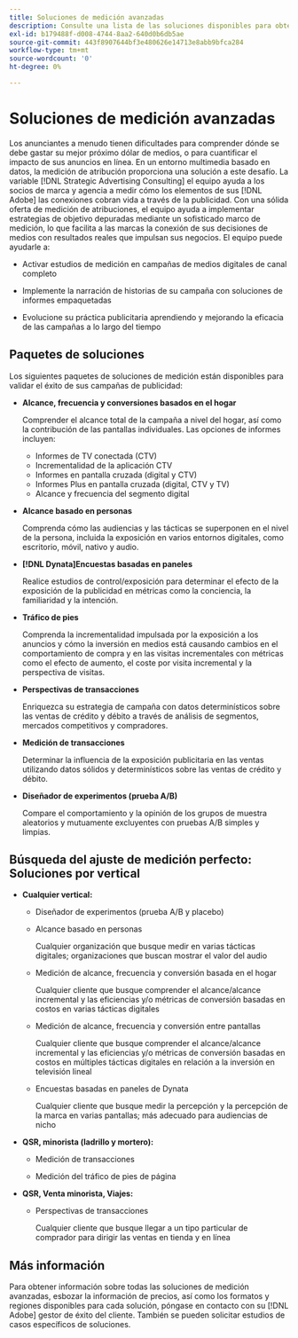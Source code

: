 ```yaml
---
title: Soluciones de medición avanzadas
description: Consulte una lista de las soluciones disponibles para obtener mediciones avanzadas.
exl-id: b179488f-d008-4744-8aa2-640d0b6db5ae
source-git-commit: 443f8907644bf3e480626e14713e8abb9bfca284
workflow-type: tm+mt
source-wordcount: '0'
ht-degree: 0%

---
```


# Soluciones de medición avanzadas

Los anunciantes a menudo tienen dificultades para comprender dónde se debe gastar su mejor próximo dólar de medios, o para cuantificar el impacto de sus anuncios en línea. En un entorno multimedia basado en datos, la medición de atribución proporciona una solución a este desafío. La variable [!DNL Strategic Advertising Consulting] el equipo ayuda a los socios de marca y agencia a medir cómo los elementos de sus [!DNL Adobe] las conexiones cobran vida a través de la publicidad. Con una sólida oferta de medición de atribuciones, el equipo ayuda a implementar estrategias de objetivo depuradas mediante un sofisticado marco de medición, lo que facilita a las marcas la conexión de sus decisiones de medios con resultados reales que impulsan sus negocios. El equipo puede ayudarle a:

* Activar estudios de medición en campañas de medios digitales de canal completo

* Implemente la narración de historias de su campaña con soluciones de informes empaquetadas

* Evolucione su práctica publicitaria aprendiendo y mejorando la eficacia de las campañas a lo largo del tiempo

## Paquetes de soluciones

Los siguientes paquetes de soluciones de medición están disponibles para validar el éxito de sus campañas de publicidad:

* **Alcance, frecuencia y conversiones basados en el hogar**

   Comprender el alcance total de la campaña a nivel del hogar, así como la contribución de las pantallas individuales. Las opciones de informes incluyen:

   * Informes de TV conectada (CTV)
   * Incrementalidad de la aplicación CTV
   * Informes en pantalla cruzada (digital y CTV)
   * Informes Plus en pantalla cruzada (digital, CTV y TV)
   * Alcance y frecuencia del segmento digital

* **Alcance basado en personas**

   Comprenda cómo las audiencias y las tácticas se superponen en el nivel de la persona, incluida la exposición en varios entornos digitales, como escritorio, móvil, nativo y audio.

* **[!DNL Dynata]Encuestas basadas en paneles**

   Realice estudios de control/exposición para determinar el efecto de la exposición de la publicidad en métricas como la conciencia, la familiaridad y la intención.

* **Tráfico de pies**

   Comprenda la incrementalidad impulsada por la exposición a los anuncios y cómo la inversión en medios está causando cambios en el comportamiento de compra y en las visitas incrementales con métricas como el efecto de aumento, el coste por visita incremental y la perspectiva de visitas.

* **Perspectivas de transacciones**

   Enriquezca su estrategia de campaña con datos determinísticos sobre las ventas de crédito y débito a través de análisis de segmentos, mercados competitivos y compradores.

* **Medición de transacciones**

   Determinar la influencia de la exposición publicitaria en las ventas utilizando datos sólidos y determinísticos sobre las ventas de crédito y débito.

* **Diseñador de experimentos (prueba A/B)**

   Compare el comportamiento y la opinión de los grupos de muestra aleatorios y mutuamente excluyentes con pruebas A/B simples y limpias.

## Búsqueda del ajuste de medición perfecto: Soluciones por vertical

* **Cualquier vertical:**

   * Diseñador de experimentos (prueba A/B y placebo)

   * Alcance basado en personas

      Cualquier organización que busque medir en varias tácticas digitales; organizaciones que buscan mostrar el valor del audio

   * Medición de alcance, frecuencia y conversión basada en el hogar

      Cualquier cliente que busque comprender el alcance/alcance incremental y las eficiencias y/o métricas de conversión basadas en costos en varias tácticas digitales

   * Medición de alcance, frecuencia y conversión entre pantallas

      Cualquier cliente que busque comprender el alcance/alcance incremental y las eficiencias y/o métricas de conversión basadas en costos en múltiples tácticas digitales en relación a la inversión en televisión lineal

   * Encuestas basadas en paneles de Dynata

      Cualquier cliente que busque medir la percepción y la percepción de la marca en varias pantallas; más adecuado para audiencias de nicho

* **QSR, minorista (ladrillo y mortero):**

   * Medición de transacciones

   * Medición del tráfico de pies de página

* **QSR, Venta minorista, Viajes:**

   * Perspectivas de transacciones

      Cualquier cliente que busque llegar a un tipo particular de comprador para dirigir las ventas en tienda y en línea

## Más información

Para obtener información sobre todas las soluciones de medición avanzadas, esbozar la información de precios, así como los formatos y regiones disponibles para cada solución, póngase en contacto con su [!DNL Adobe] gestor de éxito del cliente. También se pueden solicitar estudios de casos específicos de soluciones.
